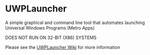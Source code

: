 # UWPLauncher
A simple graphical and command line tool that automates launching Universal Windows Programs (Metro Apps)

DOES NOT RUN ON 32-BIT (X86) SYSTEMS

Please see the [UWPLauncher Wiki](https://github.com/calclover2514/UWPLauncher/wiki) for more information
